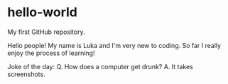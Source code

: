 # hello-world
My first GitHub repository.

Hello people!
My name is Luka and I'm very new to coding. So far I really enjoy the process of learning!
    
Joke of the day:
Q. How does a computer get drunk? A. It takes screenshots.

